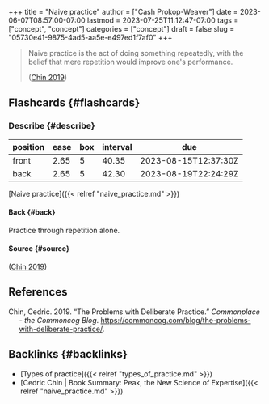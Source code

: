 +++
title = "Naive practice"
author = ["Cash Prokop-Weaver"]
date = 2023-06-07T08:57:00-07:00
lastmod = 2023-07-25T11:12:47-07:00
tags = ["concept", "concept"]
categories = ["concept"]
draft = false
slug = "05730e41-9875-4ad5-aa5e-e497ed1f7af0"
+++

> Naive practice is the act of doing something repeatedly, with the belief that mere repetition would improve one's performance.
>
> (<a href="#citeproc_bib_item_1">Chin 2019</a>)


## Flashcards {#flashcards}


### Describe {#describe}

| position | ease | box | interval | due                  |
|----------|------|-----|----------|----------------------|
| front    | 2.65 | 5   | 40.35    | 2023-08-15T12:37:30Z |
| back     | 2.65 | 5   | 42.30    | 2023-08-19T22:24:29Z |

[Naive practice]({{< relref "naive_practice.md" >}})


#### Back {#back}

Practice through repetition alone.


#### Source {#source}

(<a href="#citeproc_bib_item_1">Chin 2019</a>)

## References

<style>.csl-entry{text-indent: -1.5em; margin-left: 1.5em;}</style><div class="csl-bib-body">
  <div class="csl-entry"><a id="citeproc_bib_item_1"></a>Chin, Cedric. 2019. “The Problems with Deliberate Practice.” <i>Commonplace - the Commoncog Blog</i>. <a href="https://commoncog.com/blog/the-problems-with-deliberate-practice/">https://commoncog.com/blog/the-problems-with-deliberate-practice/</a>.</div>
</div>


## Backlinks {#backlinks}

-   [Types of practice]({{< relref "types_of_practice.md" >}})
-   [Cedric Chin | Book Summary: Peak, the New Science of Expertise]({{< relref "naive_practice.md" >}})
